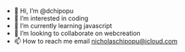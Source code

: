 - 👋 Hi, I’m @dchipopu
- 👀 I’m interested in coding
- 🌱 I’m currently learning javascript
- 💞️ I’m looking to collaborate on webcreation
- 📫 How to reach me email nicholaschipopu@icloud.com

<!---
dchipopu/dchipopu is a ✨ special ✨ repository because its `README.md` (this file) appears on your GitHub profile.
You can click the Preview link to take a look at your changes.
--->
